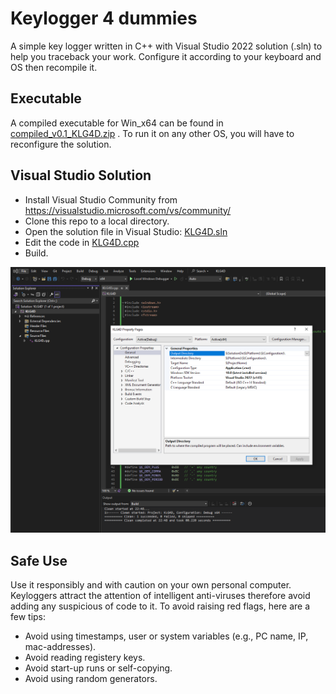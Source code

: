 # Keylogger 4 dummies
A simple key logger written in C++ with Visual Studio 2022 solution (.sln) to help you traceback your work. Configure it according to your keyboard and OS then recompile it.

## Executable
A compiled executable for Win_x64 can be found in [compiled_v0.1_KLG4D.zip](./compiled_x64_windows) . To run it on any other OS, you will have to reconfigure the solution.


## Visual Studio Solution
- Install Visual Studio Community from https://visualstudio.microsoft.com/vs/community/
- Clone this repo to a local directory.
- Open the solution file in Visual Studio: [KLG4D.sln](./KLG4D) 
- Edit the code in [KLG4D.cpp](./KLG4D/KLG4D/KLG4D.cpp) 
- Build.

![VisualStudioSettings](VisualStudioSettings.PNG)


## Safe Use
Use it responsibly and with caution on your own personal computer. Keyloggers attract the attention of intelligent anti-viruses therefore avoid adding any suspicious of code to it. To avoid raising red flags, here are a few tips:
- Avoid using timestamps, user or system variables (e.g., PC name, IP, mac-addresses).
- Avoid reading registery keys.
- Avoid start-up runs or self-copying.
- Avoid using random generators.

